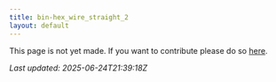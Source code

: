 ```yaml
---
title: bin-hex_wire_straight_2
layout: default
---
```


This page is not yet made. If you want to contribute please do so [here](https://github.com/CrazyH2/Bigstone/blob/wiki/components/bin-hex_wire_straight_2.md).

_Last updated: 2025-06-24T21:39:18Z_
